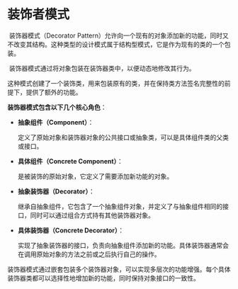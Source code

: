 # 装饰者模式

​	装饰器模式（Decorator Pattern）允许向一个现有的对象添加新的功能，同时又不改变其结构。这种类型的设计模式属于结构型模式，它是作为现有的类的一个包装。

​	装饰器模式通过将对象包装在装饰器类中，以便动态地修改其行为。

​	这种模式创建了一个装饰类，用来包装原有的类，并在保持类方法签名完整性的前提下，提供了额外的功能。

**装饰器模式包含以下几个核心角色**：

- **抽象组件（Component）**：

  定义了原始对象和装饰器对象的公共接口或抽象类，可以是具体组件类的父类或接口。

- **具体组件（Concrete Component）**：

  是被装饰的原始对象，它定义了需要添加新功能的对象。

- **抽象装饰器（Decorator）**：

  继承自抽象组件，它包含了一个抽象组件对象，并定义了与抽象组件相同的接口，同时可以通过组合方式持有其他装饰器对象。

- **具体装饰器（Concrete Decorator）**：

  实现了抽象装饰器的接口，负责向抽象组件添加新的功能。具体装饰器通常会在调用原始对象的方法之前或之后执行自己的操作。

装饰器模式通过嵌套包装多个装饰器对象，可以实现多层次的功能增强。每个具体装饰器类都可以选择性地增加新的功能，同时保持对象接口的一致性。
